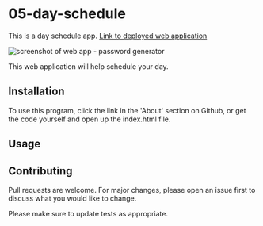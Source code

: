 # 05-day-schedule
This is a day schedule app.
[Link to deployed web application](https://hudsonhancock.github.io/05-day-schedule/)

![screenshot of web app - password generator]()


This web application will help schedule your day.

## Installation

To use this program, click the link in the 'About' section on Github, or get the code yourself and open up the index.html file.

## Usage

## Contributing
Pull requests are welcome. For major changes, please open an issue first to discuss what you would like to change.

Please make sure to update tests as appropriate.
